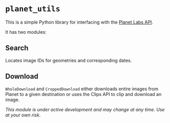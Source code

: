 # `planet_utils`

This is a simple Python library for interfacing with the [Planet Labs API](https://developers.planet.com/docs/api/).

It has two modules:

## Search

Locates image IDs for geometries and corresponding dates.  

## Download

`WholeDownload` and `CroppedDownload` either downloads entire images from Planet to a given destination or uses the Clips API to clip and download an image.

*This module is under active development and may change at any time. Use at your own risk*.
